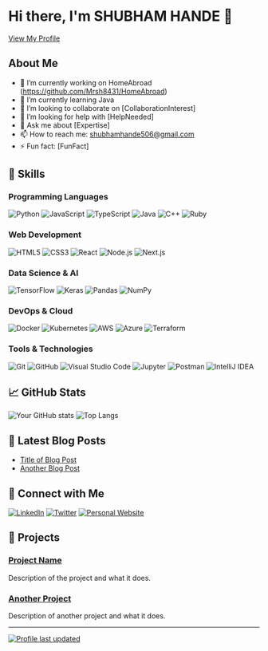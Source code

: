 # Hi there, I'm SHUBHAM HANDE 👋

[View My Profile](https://github.com/Mrsh8431)

## About Me

- 🔭 I’m currently working on HomeAbroad (https://github.com/Mrsh8431/HomeAbroad)
- 🌱 I’m currently learning Java
- 👯 I’m looking to collaborate on [CollaborationInterest]
- 🤔 I’m looking for help with [HelpNeeded]
- 💬 Ask me about [Expertise]
- 📫 How to reach me: shubhamhande506@gmail.com
- ⚡ Fun fact: [FunFact]

## 🚀 Skills

### Programming Languages

![Python](https://img.shields.io/badge/-Python-3776AB?style=flat&logo=python&logoColor=white)
![JavaScript](https://img.shields.io/badge/-JavaScript-EDD222?style=flat&logo=javascript&logoColor=white)
![TypeScript](https://img.shields.io/badge/-TypeScript-3178C6?style=flat&logo=typescript&logoColor=white)
![Java](https://img.shields.io/badge/-Java-007396?style=flat&logo=java&logoColor=white)
![C++](https://img.shields.io/badge/-C++-00599C?style=flat&logo=c%2B%2B&logoColor=white)
![Ruby](https://img.shields.io/badge/-Ruby-CC342D?style=flat&logo=ruby&logoColor=white)

### Web Development

![HTML5](https://img.shields.io/badge/-HTML5-E34F26?style=flat&logo=html5&logoColor=white)
![CSS3](https://img.shields.io/badge/-CSS3-1572B6?style=flat&logo=css3&logoColor=white)
![React](https://img.shields.io/badge/-React-61DAFB?style=flat&logo=react&logoColor=white)
![Node.js](https://img.shields.io/badge/-Node.js-339933?style=flat&logo=node.js&logoColor=white)
![Next.js](https://img.shields.io/badge/-Next.js-000000?style=flat&logo=next.js&logoColor=white)

### Data Science & AI

![TensorFlow](https://img.shields.io/badge/-TensorFlow-FF6F00?style=flat&logo=tensorflow&logoColor=white)
![Keras](https://img.shields.io/badge/-Keras-D00000?style=flat&logo=keras&logoColor=white)
![Pandas](https://img.shields.io/badge/-Pandas-150458?style=flat&logo=pandas&logoColor=white)
![NumPy](https://img.shields.io/badge/-NumPy-013243?style=flat&logo=numpy&logoColor=white)

### DevOps & Cloud

![Docker](https://img.shields.io/badge/-Docker-2496ED?style=flat&logo=docker&logoColor=white)
![Kubernetes](https://img.shields.io/badge/-Kubernetes-326CE5?style=flat&logo=kubernetes&logoColor=white)
![AWS](https://img.shields.io/badge/-AWS-232F3E?style=flat&logo=amazon-aws&logoColor=white)
![Azure](https://img.shields.io/badge/-Azure-0078D4?style=flat&logo=microsoft-azure&logoColor=white)
![Terraform](https://img.shields.io/badge/-Terraform-623CE4?style=flat&logo=terraform&logoColor=white)

### Tools & Technologies

![Git](https://img.shields.io/badge/-Git-F05032?style=flat&logo=git&logoColor=white)
![GitHub](https://img.shields.io/badge/-GitHub-181717?style=flat&logo=github&logoColor=white)
![Visual Studio Code](https://img.shields.io/badge/-VS%20Code-007ACC?style=flat&logo=visual-studio-code&logoColor=white)
![Jupyter](https://img.shields.io/badge/-Jupyter-F37626?style=flat&logo=jupyter&logoColor=white)
![Postman](https://img.shields.io/badge/-Postman-FF6C37?style=flat&logo=postman&logoColor=white)
![IntelliJ IDEA](https://img.shields.io/badge/-IntelliJ%20IDEA-000000?style=flat&logo=intellij-idea&logoColor=white)

## 📈 GitHub Stats

![Your GitHub stats](https://github-readme-stats.vercel.app/api?username=YourUsername&show_icons=true&theme=radical)
![Top Langs](https://github-readme-stats.vercel.app/api/top-langs/?username=YourUsername&layout=compact&theme=radical)

## 📝 Latest Blog Posts

<!-- BLOG-POST-LIST:START -->
- [Title of Blog Post](https://yourblog.com/title-of-blog-post)
- [Another Blog Post](https://yourblog.com/another-blog-post)
<!-- BLOG-POST-LIST:END -->

## 🔗 Connect with Me

[![LinkedIn](https://img.shields.io/badge/-LinkedIn-0A66C2?style=flat&logo=LinkedIn&logoColor=white)](https://linkedin.com/in/shubhamhande)
[![Twitter](https://img.shields.io/badge/-Twitter-1DA1F2?style=flat&logo=Twitter&logoColor=white)](https://twitter.com/Mrsh8431)
[![Personal Website](https://img.shields.io/badge/-Website-000000?style=flat&logo=About.me&logoColor=white)](https://yourwebsite.com)

## 🧰 Projects

### [Project Name](https://github.com/YourUsername/ProjectName)
Description of the project and what it does.

### [Another Project](https://github.com/YourUsername/AnotherProject)
Description of another project and what it does.

---

[![Profile last updated](https://img.shields.io/github/last-commit/YourUsername/YourUsername/main?label=Last%20updated&color=green)](https://github.com/YourUsername/YourUsername)
